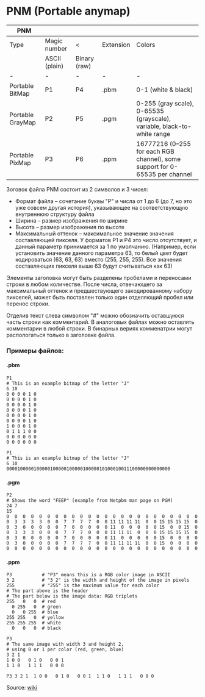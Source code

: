 # PNM (Portable anymap)
| PNM              |               |              |           |                                                                             |
|------------------|---------------|--------------|-----------|-----------------------------------------------------------------------------|
| Type             | Magic number  | <            | Extension | Colors                                                                      |
|                  | ASCII (plain) | Binary (raw) |           |                                                                             |
| -                | -             | -            | -         | -                                                                           |
| Portable BitMap  | P1            | P4           | .pbm      | 0-1 (white & black)                                                         |
| Portable GrayMap | P2            | P5           | .pgm      | 0-255 (gray scale), 0-65535 (grayscale), variable, black-to-white range     |
| Portable PixMap  | P3            | P6           | .ppm      | 16777216 (0–255 for each RGB channel), some support for 0-65535 per channel |

Зоговок файла PNM состоит из 2 символов и 3 чисел:
- Формат файла – сочетание буквы "P" и числа от 1 до 6 (до 7, но это уже совсем другая история), указывающее на соответствующую внутреннюю структуру файла
- Ширина – размер изображения по ширине
- Высота – размер изображения по высоте
- Максимальный оттенок – максимальное значение значения составляющей пикселя. У форматов P1 и P4 это число отсутствует, и данный параметр принимается за 1 
по умолчанию.
(Например, если установить значение данного параметра 63, то белый цвет будет кодироваться (63, 63, 63) вместо (255, 255, 255). Все значения составляющих 
пикселя выше 63 будут считываться как 63)

Элементы заголовка могут быть разделены пробелами и переносами строки в любом количестве. После числа, отвечающего за максимальный оттенок и предшествующего 
закодированному набору пикселей, может быть поставлен только один отделяющий пробел или перенос строки.

Отделив текст слева символом "#" можно обозначить оставшуюся часть строки как комментарий. В аналоговых файлах можно оставлять комментарии в любой строки.
В бинарных вериях комменатрии могут распологаться только в заголовке файла.

### Примеры файлов:
#### .pbm
```
P1
# This is an example bitmap of the letter "J"
6 10
0 0 0 0 1 0
0 0 0 0 1 0
0 0 0 0 1 0
0 0 0 0 1 0
0 0 0 0 1 0
0 0 0 0 1 0
1 0 0 0 1 0
0 1 1 1 0 0
0 0 0 0 0 0
0 0 0 0 0 0
```

```
P1
# This is an example bitmap of the letter "J"
6 10
000010000010000010000010000010000010100010011100000000000000
```

#### .pgm
```
P2
# Shows the word "FEEP" (example from Netpbm man page on PGM)
24 7
15
0  0  0  0  0  0  0  0  0  0  0  0  0  0  0  0  0  0  0  0  0  0  0  0
0  3  3  3  3  0  0  7  7  7  7  0  0 11 11 11 11  0  0 15 15 15 15  0
0  3  0  0  0  0  0  7  0  0  0  0  0 11  0  0  0  0  0 15  0  0 15  0
0  3  3  3  0  0  0  7  7  7  0  0  0 11 11 11  0  0  0 15 15 15 15  0
0  3  0  0  0  0  0  7  0  0  0  0  0 11  0  0  0  0  0 15  0  0  0  0
0  3  0  0  0  0  0  7  7  7  7  0  0 11 11 11 11  0  0 15  0  0  0  0
0  0  0  0  0  0  0  0  0  0  0  0  0  0  0  0  0  0  0  0  0  0  0  0
```

#### .ppm
```
P3           # "P3" means this is a RGB color image in ASCII
3 2          # "3 2" is the width and height of the image in pixels
255          # "255" is the maximum value for each color
# The part above is the header
# The part below is the image data: RGB triplets
255   0   0  # red
  0 255   0  # green
  0   0 255  # blue
255 255   0  # yellow
255 255 255  # white
  0   0   0  # black
```

```
P3
# The same image with width 3 and height 2,
# using 0 or 1 per color (red, green, blue)
3 2 1
1 0 0   0 1 0   0 0 1
1 1 0   1 1 1   0 0 0
```

```
P3 3 2 1  1 0 0   0 1 0   0 0 1  1 1 0   1 1 1   0 0 0
```

Source: [wiki](https://en.wikipedia.org/wiki/Netpbm#File_formats) 